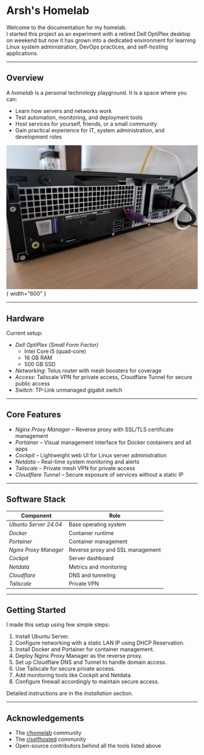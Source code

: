 # Arsh's Homelab

Welcome to the documentation for my homelab.  
I started this project as an experiment with a retired Dell OptiPlex desktop on weekend but now it has grown into a dedicated environment for learning Linux system administration, DevOps practices, and self-hosting applications.

---

## Overview

A *homelab* is a personal technology playground. It is a space where you can:

* Learn how servers and networks work
* Test automation, monitoring, and deployment tools
* Host services for yourself, friends, or a small community
* Gain practical experience for IT, system administration, and development roles

![My Homelab Setup](images/optiplex-setup.jpg){ width="600" }

---

## Hardware

Current setup:
- *Dell OptiPlex (Small Form Factor)*  
  - Intel Core i5 (quad-core)  
  - 16 GB RAM  
  - 500 GB SSD  
- *Networking*: Telus router with mesh boosters for coverage  
- *Access*: Tailscale VPN for private access, Cloudflare Tunnel for secure public access  
- *Switch*: TP-Link unmanaged gigabit switch

---

## Core Features

- *Nginx Proxy Manager* – Reverse proxy with SSL/TLS certificate management  
- *Portainer* – Visual management interface for Docker containers and all apps
- *Cockpit* – Lightweight web UI for Linux server administration  
- *Netdata* – Real-time system monitoring and alerts  
- *Tailscale* – Private mesh VPN for private access  
- *Cloudflare Tunnel* – Secure exposure of services without a static IP  

---

## Software Stack

| Component               | Role                                    |
|--------------------------|-----------------------------------------|
| *Ubuntu Server 24.04* | Base operating system                   |
| *Docker*              | Container runtime                       |
| *Portainer*           | Container management                    |
| *Nginx Proxy Manager* | Reverse proxy and SSL management         |
| *Cockpit*             | Server dashboard                        |
| *Netdata*             | Metrics and monitoring                  |
| *Cloudflare*          | DNS and tunneling                       |
| *Tailscale*           | Private VPN                             |

---

## Getting Started

I made this setup using few simple steps:

1. Install Ubuntu Server.  
2. Configure networking with a static LAN IP using DHCP Reservation.  
3. Install Docker and Portainer for container management.  
4. Deploy Nginx Proxy Manager as the reverse proxy.  
5. Set up Cloudflare DNS and Tunnel to handle domain access.  
6. Use Tailscale for secure private access.  
7. Add monitoring tools like Cockpit and Netdata.  
8. Configure firewall accordingly to maintain secure access.  

Detailed instructions are in the *Installation* section.

---

## Acknowledgements

- The [r/homelab](https://www.reddit.com/r/homelab/wiki/introduction) community  
- The [r/selfhosted](https://wiki.r-selfhosted.com/) community    
- Open-source contributors behind all the tools listed above